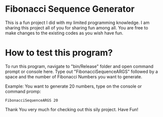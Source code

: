 # Fibonacci Sequence Generator
This is a fun project I did with my limited programming knowledge. I am sharing this project all of you for sharing fun among all. You are free to make changes to the existing codes as you wish have fun.

# How to test this program?
To run this program, navigate to "bin/Release" folder and open command prompt or console here. Type out "FibonacciSequenceARGS" followed by a space and the number of Fibonacci Numbers you want to generate.

Example:
You want to generate 20 numbers, type on the console or command promp:
```
FibonacciSequenceARGS 20
```
Thank You very much for checking out this sily project. Have Fun!

